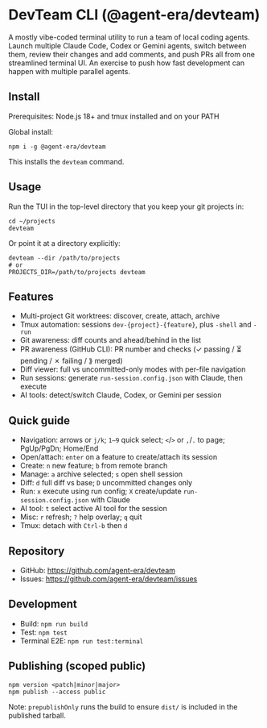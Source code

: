 # DevTeam CLI (@agent-era/devteam)

A mostly vibe-coded terminal utility to run a team of local coding agents. Launch multiple Claude Code, Codex or Gemini agents, switch between them, review their changes and add comments, and push PRs all from one streamlined terminal UI. An exercise to push how fast development can happen with multiple parallel agents.

## Install

Prerequisites: Node.js 18+ and tmux installed and on your PATH

Global install:

```
npm i -g @agent-era/devteam
```

This installs the `devteam` command.

## Usage

Run the TUI in the top-level directory that you keep your git projects in:

```
cd ~/projects
devteam
```

Or point it at a directory explicitly:

```
devteam --dir /path/to/projects
# or
PROJECTS_DIR=/path/to/projects devteam
```

Features
--------

- Multi-project Git worktrees: discover, create, attach, archive
- Tmux automation: sessions `dev-{project}-{feature}`, plus `-shell` and `-run`
- Git awareness: diff counts and ahead/behind in the list
- PR awareness (GitHub CLI): PR number and checks (✓ passing / ⏳ pending / ✗ failing / ⟫ merged)
- Diff viewer: full vs uncommitted-only modes with per-file navigation
- Run sessions: generate `run-session.config.json` with Claude, then execute
- AI tools: detect/switch Claude, Codex, or Gemini per session

Quick guide
-----------

- Navigation: arrows or `j/k`; `1–9` quick select; `<`/`>` or `,`/`.` to page; PgUp/PgDn; Home/End
- Open/attach: `enter` on a feature to create/attach its session
- Create: `n` new feature; `b` from remote branch
- Manage: `a` archive selected; `s` open shell session
- Diff: `d` full diff vs base; `D` uncommitted changes only
- Run: `x` execute using run config; `X` create/update `run-session.config.json` with Claude
- AI tool: `t` select active AI tool for the session
- Misc: `r` refresh; `?` help overlay; `q` quit
- Tmux: detach with `Ctrl-b` then `d`

## Repository

- GitHub: https://github.com/agent-era/devteam
- Issues: https://github.com/agent-era/devteam/issues

## Development

- Build: `npm run build`
- Test: `npm test`
- Terminal E2E: `npm run test:terminal`

## Publishing (scoped public)

```
npm version <patch|minor|major>
npm publish --access public
```

Note: `prepublishOnly` runs the build to ensure `dist/` is included in the published tarball.
